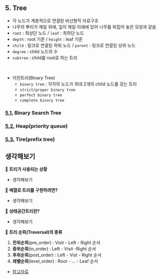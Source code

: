 ## 5. Tree
- 각 노드가 계층적으로 연결된 비선형적 자료구조
- 나무의 뿌리가 제일 위에, 잎이 제일 아래에 있어 나무를 뒤집어 놓은 모양과 같음
- `root` : 최상단 노드 / `leaf` : 최하단 노드
- `depth` : root 기준 / `height` : leaf 기준
- `child` : 링크로 연결된 하위 노드 / `parent` : 링크로 연결된 상위 노드
- `degree` : child 노드의 수
- `subtree` : child를 root로 하는 트리
<br>

- 이진트리(Binary Tree)
    - `binary tree` : 각각의 노드가 최대 2개의 child 노드를 갖는 트리
    - `strict/proper binary tree`
    - `perfect binary tree`
    - `complete binary tree`

### [5.1.](./1_binary_search_tree) **Binary Search Tree**

### [5.2.](./2_heap) **Heap(priority queue)**

### [5.3.](./3_trie) **Tire(prefix tree)**

## 생각해보기

:speech_balloon: **트리가 사용되는 상황**
- 생각해보기

:speech_balloon: **배열로 트리를 구현하려면?**
- 생각해보기

:speech_balloon: **상태공간트리란?**
- 생각해보기

:speech_balloon: **트리 순회(Traversal)의 종류**
1. **전위순회**(pre_order) : Visit - Left - Right 순서
2. **중위순회**(in_order) : Left - Visit -Right 순서
3. **후위순회**(post_order) : Left - Vist - Right 순서
4. **레벨순회**(level_order) : Root - ... - Leaf 순서
- [참고자료](https://3dmpengines.tistory.com/423)
